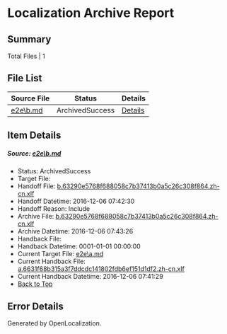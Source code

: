 # <a name='report-top'></a> Localization Archive Report

## Summary
 Total Files | 1

## File List
 Source File | Status | Details 
 ----------- | ------ | ------- 
 [e2e\b.md](https://github.com/OpenLocalizationTestOrg/ol-test0/blob/1fc0cfb0caba408d4a4cd6289eeff1db384dd408/e2e/b.md) | ArchivedSuccess | [Details](#ff42d427c1000547de84c39ee914f6ae1902f9962)

## Item Details
##### <a name='ff42d427c1000547de84c39ee914f6ae1902f9962'></a> Source: [e2e\b.md](https://github.com/OpenLocalizationTestOrg/ol-test0/blob/1fc0cfb0caba408d4a4cd6289eeff1db384dd408/e2e/b.md)
* Status: ArchivedSuccess
* Target File: 
* Handoff File: [b.63290e5768f688058c7b37413b0a5c26c308f864.zh-cn.xlf](https://github.com/OpenLocalizationTestOrg/ol-test0-handoff/blob/a416b5d89af853980d7bd8c10c56fa2723a2af11/ol-handoff/OpenLocalizationTestOrg/ol-test0-zhcn/shujia/ht/b.63290e5768f688058c7b37413b0a5c26c308f864.zh-cn.xlf)
* Handoff Datetime: 2016-12-06 07:42:30
* Handoff Reason: Include
* Archive File: [b.63290e5768f688058c7b37413b0a5c26c308f864.zh-cn.xlf](https://github.com/OpenLocalizationTestOrg/ol-test0-handoff/blob/a2d7952c4fc72758f2dde03a2ba44df1845a1d89/ol-archive/OpenLocalizationTestOrg/ol-test0-zhcn/shujia/ht/b.63290e5768f688058c7b37413b0a5c26c308f864.zh-cn.xlf)
* Archive Datetime: 2016-12-06 07:43:26
* Handback File: 
* Handback Datetime: 0001-01-01 00:00:00
* Current Target File: [e2e\a.md](https://github.com/OpenLocalizationTestOrg/ol-test0-zhcn/blob/d3f6ff02865ec6d26b5f747e3bb8a465d3713116/e2e/a.md)
* Current Handback File: [a.6631f68b315a3f7ddcdc141802fdb6ef151d1df2.zh-cn.xlf](https://github.com/OpenLocalizationTestOrg/ol-test0-handback/blob/deafa7295fee5f34a4602cca9ccfa64e5c444532/ol-handback/OpenLocalizationTestOrg/ol-test0-zhcn/shujia/ht/a.6631f68b315a3f7ddcdc141802fdb6ef151d1df2.zh-cn.xlf)
* Current Handback Datetime: 2016-12-06 07:41:29
* [Back to Top](#report-top)


## Error Details

Generated by OpenLocalization.
